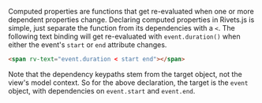 Computed properties are functions that get re-evaluated when one or more dependent properties change. Declaring computed properties in Rivets.js is simple, just separate the function from its dependencies with a `<`. The following text binding will get re-evaluated with `event.duration()` when either the event's `start` or `end` attribute changes.

```html
<span rv-text="event.duration < start end"></span>
```

Note that the dependency keypaths stem from the target object, not the view's model context. So for the above declaration, the target is the `event` object, with dependencies on `event.start` and `event.end`.
